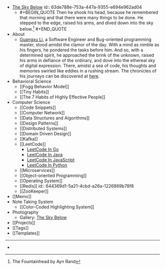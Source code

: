 - [The Sky Below](https://guangxuli.com)
  id:: 63de788e-753a-447a-9355-e694e962ad04
    - #+BEGIN_QUOTE
      Then he shook his head, because he remembered that morning and that there were many things to be done. He stepped to the edge, raised his arms, and dived down into the sky below.[^1]
      #+END_QUOTE
- About
    - [Guangxu Li](https://guangxuli.com/about), a Software Engineer and Bug-oriented programming master, stood amidst the clamor of the day. With a mind as nimble as his fingers, he pondered the tasks before him. And so, with a determined spirit, he approached the brink of the unknown, raised his arms in defiance of the ordinary, and dove into the ethereal sky of digital expression. There, amidst a sea of code, his thoughts and memories swirled like eddies in a rushing stream. The chronicles of his journeys can be discovered at [here](https://github.com/guangxu-li/guangxuli-wiki).
- Behavioral Science
    - [[Fogg Behavior Model]]
    - [[Tiny Habits]]
    - [[The 7 Habits of Highly Effective People]]
- Computer Science
    - [[Code Snippets]]
    - [[Computer Network]]
    - [[Data Structures and Algorithms]]
    - [[Design Patterns]]
    - [[Distributed Systems]]
    - [[Domain Driven Design]]
    - [[Kafka]]
    - [[LeetCode]]
        - [LeetCode In Go](https://github.com/guangxu-li/leetcode-in-go)
        - [LeetCode In Java](https://github.com/guangxu-li/leetcode-in-java)
        - [LeetCode In JavaScript](https://github.com/guangxu-li/leetcode-in-JavaScript)
        - [LeetCode In Python](https://github.com/guangxu-li/leetcode-in-python)
    - [[Microservices]]
    - [[Object-oriented Programming]]
    - [[Operating System]]
    - [[Redis]]
      id:: 644369d1-5a21-4cbd-a26a-1226869b78f8
    - [[ZooKeeper]]
- [[Memo]]
- Note Taking System
    - [[Color-Coded Highlighting System]]
- Photography
    - Gallery: [The Sky Below](https://guangxuli.com)
- [[Projects]]
- [[Tags]]
- [[Templates]]
- ---
- [^1]: The Fountainhead by Ayn Rand